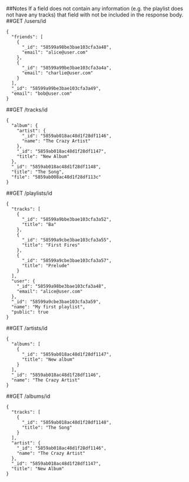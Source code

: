 ##Notes
If a field does not contain any information (e.g. the playlist does not have any tracks) that field with not be included in the response body.
##GET /users/id
```
{
  "friends": [
    {
      "_id": "58599a98be3bae103cfa3a48",
      "email": "alice@user.com"
    },
    {
      "_id": "58599a99be3bae103cfa3a4a",
      "email": "charlie@user.com"
    }
  ],
  "_id": "58599a99be3bae103cfa3a49",
  "email": "bob@user.com"
}
```

##GET /tracks/id
```
{
  "album": {
    "artist": {
      "_id": "5859ab018ac48d1f28df1146",
      "name": "The Crazy Artist"
    },
    "_id": "5859ab018ac48d1f28df1147",
    "title": "New Album"
  },
  "_id": "5859ab018ac48d1f28df1148",
  "title": "The Song",
  "file": "5859ab008ac48d1f28df113c"
}
```

##GET /playlists/id
```
{
  "tracks": [
    {
      "_id": "58599a9bbe3bae103cfa3a52",
      "title": "Ba"
    },
    {
      "_id": "58599a9cbe3bae103cfa3a55",
      "title": "First Fires"
    },
    {
      "_id": "58599a9cbe3bae103cfa3a57",
      "title": "Prelude"
    }
  ],
  "user": {
    "_id": "58599a98be3bae103cfa3a48",
    "email": "alice@user.com"
  },
  "_id": "58599a9cbe3bae103cfa3a59",
  "name": "My first playlist",
  "public": true
}
```

##GET /artists/id
```
{
  "albums": [
    {
      "_id": "5859ab018ac48d1f28df1147",
      "title": "New album"
    }
  ],
  "_id": "5859ab018ac48d1f28df1146",
  "name": "The Crazy Artist"
}
```

##GET /albums/id
```
{
  "tracks": [
    {
      "_id": "5859ab018ac48d1f28df1148",
      "title": "The Song"
    }
  ],
  "artist": {
    "_id": "5859ab018ac48d1f28df1146",
    "name": "The Crazy Artist"
  },
  "_id": "5859ab018ac48d1f28df1147",
  "title": "New Album"
}
```